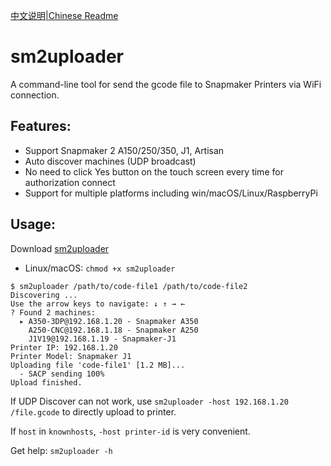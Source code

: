 [中文说明|Chinese Readme](README.zh-cn.md)

# sm2uploader
A command-line tool for send the gcode file to Snapmaker Printers via WiFi connection.

## Features:
- Support Snapmaker 2 A150/250/350, J1, Artisan
- Auto discover machines (UDP broadcast)
- No need to click Yes button on the touch screen every time for authorization connect
- Support for multiple platforms including win/macOS/Linux/RaspberryPi

## Usage:
Download [sm2uploader](https://github.com/macdylan/sm2uploader/releases)
  - Linux/macOS: `chmod +x sm2uploader`

```
$ sm2uploader /path/to/code-file1 /path/to/code-file2
Discovering ...
Use the arrow keys to navigate: ↓ ↑ → ←
? Found 2 machines:
  ▸ A350-3DP@192.168.1.20 - Snapmaker A350
    A250-CNC@192.168.1.18 - Snapmaker A250
    J1V19@192.168.1.19 - Snapmaker-J1
Printer IP: 192.168.1.20
Printer Model: Snapmaker J1
Uploading file 'code-file1' [1.2 MB]...
  - SACP sending 100%
Upload finished.
```

If UDP Discover can not work, use `sm2uploader -host 192.168.1.20 /file.gcode` to directly upload to printer.

If `host` in `knownhosts`, `-host printer-id` is very convenient.

Get help: `sm2uploader -h`
